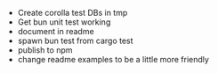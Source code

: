 - Create corolla test DBs in tmp
- Get bun unit test working
- document in readme
- spawn bun test from cargo test
- publish to npm
- change readme examples to be a little more friendly
